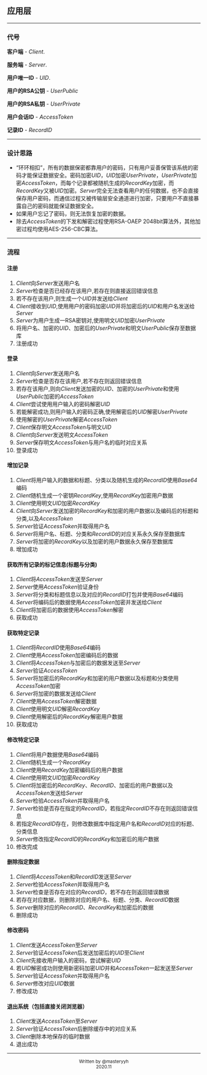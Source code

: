 ## 应用层

---

### 代号

**客户端** - *Client*. 

**服务端** - *Server*. 

**用户唯一ID** - *UID*. 

**用户的RSA公钥** - *UserPublic*

**用户的RSA私钥** - *UserPrivate*

**用户会话ID** - *AccessToken*

**记录ID** - *RecordID*

---

### 设计思路

- “环环相扣”，所有的数据保密都靠用户的密码，只有用户妥善保管该系统的密码才能保证数据安全。密码加密*UID*，*UID*加密*UserPrivate*，*UserPrivate*加密*AccessToken*，而每个记录都被随机生成的*RecordKey*加密，而*RecordKey*又被*UID*加密。*Server*完全无法查看用户的任何数据，也不会直接保存用户密码，而通信过程又被传输层安全通道进行加密，只要用户不直接暴露自己的密码就能保证数据安全。
- 如果用户忘记了密码，则无法恢复加密的数据。
- 除去*AccessToken*的下发和解密过程使用RSA-OAEP 2048bit算法外，其他加密过程均使用AES-256-CBC算法。

---

### 流程

#### 注册

1. *Client*向*Server*发送用户名  
2. *Server*检查是否已经存在该用户,若存在则直接返回错误信息
3. 若不存在该用户,则生成一个*UID*并发送给*Client*
4. *Client*接收到*UID*,使用用户的密码加密*UID*并将加密后的*UID*和用户名发送给*Server*
5. *Server*为用户生成一RSA密钥对,使用明文*UID*加密*UserPrivate*
6. 将用户名、加密的*UID*、加密后的*UserPrivate*和明文*UserPublic*保存至数据库
7. 注册成功

#### 登录

1. *Client*向*Server*发送用户名
2. *Server*检查是否存在该用户,若不存在则返回错误信息
3. 若存在该用户,则向*Client*发送加密的*UID*、加密的*UserPrivate*和使用*UserPublic*加密的*AccessToken*
4. *Client*尝试使用用户输入的密码解密*UID*
5. 若能解密成功,则用户输入的密码正确,使用解密后的*UID*解密*UserPrivate*
6. 使用解密的*UserPrivate*解密*AccessToken*
7. *Client*保存明文*AccessToken*与明文*UID*
8. *Client*向*Server*发送明文*AccessToken*
9. *Server*保存明文*AccessToken*与用户名的临时对应关系
10. 登录成功

#### 增加记录

1. *Client*将用户输入的数据和标题、分类以及随机生成的*RecordID*使用*Base64*编码
2. *Client*随机生成一个密钥*RecordKey*,使用*RecordKey*加密用户数据
3. *Client*使用明文*UID*加密*RecordKey*
4. *Client*向*Server*发送加密的*RecordKey*和加密的用户数据以及编码后的标题和分类,以及*AccessToken*
5. *Server*验证*AccessToken*并取得用户名
6. *Server*将用户名、标题、分类和*RecordID*的对应关系永久保存至数据库
7. *Server*将加密的*RecordKey*以及加密的用户数据永久保存至数据库
8. 增加成功

#### 获取所有记录的标记信息(标题与分类)

1. *Client*将*AccessToken*发送至*Server*
2. *Server*使用*AccessToken*验证身份
3. *Server*将分类和标题信息以及对应的*RecordID*打包并使用*Base64*编码
4. *Server*将编码后的数据使用*AccessToken*加密并发送给*Client*
5. *Client*将加密后的数据使用*AccessToken*解密
6. 获取成功

#### 获取特定记录

1. *Client*将*RecordID*使用*Base64*编码
2. *Client*使用*AccessToken*加密编码后的数据
3. *Client*将*AccessToken*与加密后的数据发送至*Server*
4. *Server*验证*AccessToken*
5. *Server*将加密后的*RecordKey*和加密的用户数据以及标题和分类使用*AccessToken*加密
6. *Server*将加密的数据发送给*Client*
7. *Client*使用*AccessToken*解密数据
8. *Client*使用明文*UID*解密*RecordKey*
9. *Client*使用解密后的*RecordKey*解密用户数据
10. 获取成功

#### 修改特定记录

1. *Client*将用户数据使用*Base64*编码
2. *Client*随机生成一个*RecordKey*
3. *Client*使用*RecordKey*加密编码后的用户数据
4. *Client*使用明文*UID*加密*RecordKey*
5. *Client*将加密后的*RecordKey*、*RecordID*、加密后的用户数据以及*AccessToken*发送给*Server*
6. *Server*检验*AccessToken*并取得用户名
7. *Server*检验是否存在指定的*RecordID*，若指定*RecordID*不存在则返回错误信息
8. 若指定*RecordID*存在，则修改数据库中指定用户名和*RecordID*对应的标题、分类信息
9. *Server*修改指定*RecordID*的*RecordKey*和加密后的用户数据
10. 修改完成

#### 删除指定数据

1. *Client*将*AccessToken*和*RecordID*发送至*Server*
2. *Server*检验*AccessToken*并取得用户名
3. *Server*检查是否存在对应的*RecordID*，若不存在则返回错误数据
4. 若存在对应数据，则删除对应的用户名、标题、分类、*RecordID*数据
5. *Server*删除对应的*RecordID*、*RecordKey*和加密后的数据
6. 删除成功

#### 修改密码

1. *Client*发送*AccessToken*至*Server*
2. *Server*验证*AccessToken*后发送加密后的*UID*至*Client*
3. *Client*先接收用户输入的密码，尝试解密*UID*
4. 若*UID*解密成功则使用新密码加密*UID*并和*AccessToken*一起发送至*Server*
5. *Server*验证*AccessToken*并取得用户名
6. *Server*修改对应*UID*数据
7. 修改成功

#### 退出系统（包括直接关闭浏览器）

1. *Client*发送*AccessToken*至*Server*
2. *Server*验证*AccessToken*后删除缓存中的对应关系
3. *Client*删除本地保存的临时数据
4. 退出成功

---

<center><small>Written by @masteryyh</small></center>

<center><small>2020.11</small></center>

